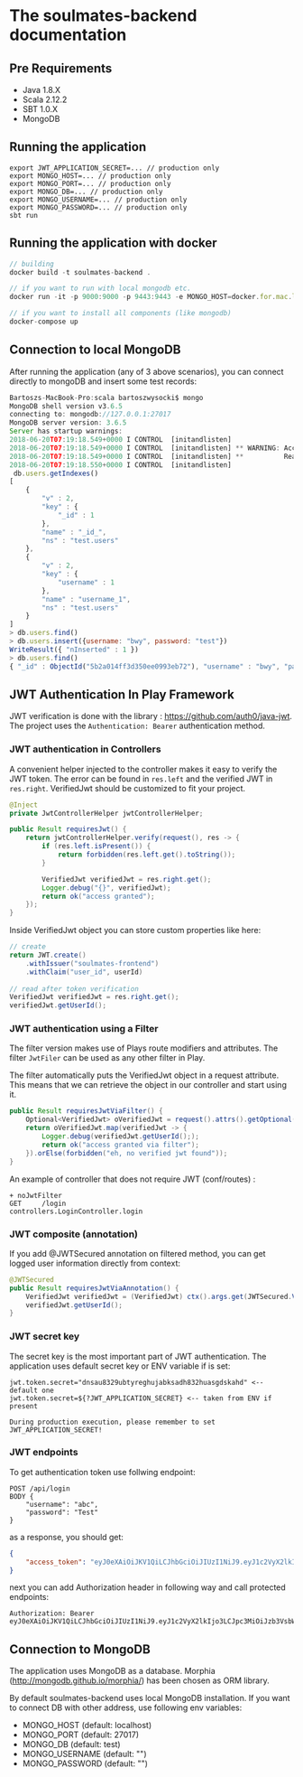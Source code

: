 # The soulmates-backend documentation

## Pre Requirements

- Java 1.8.X
- Scala 2.12.2
- SBT 1.0.X
- MongoDB

## Running the application

````text
export JWT_APPLICATION_SECRET=... // production only
export MONGO_HOST=... // production only
export MONGO_PORT=... // production only
export MONGO_DB=... // production only
export MONGO_USERNAME=... // production only
export MONGO_PASSWORD=... // production only
sbt run
````

## Running the application with docker

````javascript
// building
docker build -t soulmates-backend . 

// if you want to run with local mongodb etc.
docker run -it -p 9000:9000 -p 9443:9443 -e MONGO_HOST=docker.for.mac.localhost -e JWT_APPLICATION_SECRET="ddsae316542tggu45532rgd" --rm soulmates-backend

// if you want to install all components (like mongodb)
docker-compose up 
````

## Connection to local MongoDB

After running the application (any of 3 above scenarios), you can connect directly to mongoDB and insert some test records:

````javascript
Bartoszs-MacBook-Pro:scala bartoszwysocki$ mongo
MongoDB shell version v3.6.5
connecting to: mongodb://127.0.0.1:27017
MongoDB server version: 3.6.5
Server has startup warnings: 
2018-06-20T07:19:18.549+0000 I CONTROL  [initandlisten] 
2018-06-20T07:19:18.549+0000 I CONTROL  [initandlisten] ** WARNING: Access control is not enabled for the database.
2018-06-20T07:19:18.549+0000 I CONTROL  [initandlisten] **          Read and write access to data and configuration is unrestricted.
2018-06-20T07:19:18.550+0000 I CONTROL  [initandlisten] 
 db.users.getIndexes()
[
	{
		"v" : 2,
		"key" : {
			"_id" : 1
		},
		"name" : "_id_",
		"ns" : "test.users"
	},
	{
		"v" : 2,
		"key" : {
			"username" : 1
		},
		"name" : "username_1",
		"ns" : "test.users"
	}
]
> db.users.find()
> db.users.insert({username: "bwy", password: "test"})
WriteResult({ "nInserted" : 1 })
> db.users.find()
{ "_id" : ObjectId("5b2a014ff3d350ee0993eb72"), "username" : "bwy", "password" : "test" }

````


## JWT Authentication In Play Framework

JWT verification is done with the library : https://github.com/auth0/java-jwt. The project uses the `Authentication: Bearer` authentication method.

### JWT authentication in Controllers

A convenient helper injected to the controller makes it easy to verify the JWT token. The error can be found in `res.left` and the verified JWT in `res.right`. VerifiedJwt should be customized  to fit your project.

````java
@Inject
private JwtControllerHelper jwtControllerHelper;

public Result requiresJwt() {
    return jwtControllerHelper.verify(request(), res -> {
        if (res.left.isPresent()) {
            return forbidden(res.left.get().toString());
        }

        VerifiedJwt verifiedJwt = res.right.get();
        Logger.debug("{}", verifiedJwt);
        return ok("access granted");
    });
}
````

Inside VerifiedJwt object you can store custom properties like here:

````java
// create
return JWT.create()
    .withIssuer("soulmates-frontend") 
    .withClaim("user_id", userId)
    
// read after token verification
VerifiedJwt verifiedJwt = res.right.get();
verifiedJwt.getUserId();

````


### JWT authentication using a Filter

The filter version makes use of Plays route modifiers and attributes. The filter `JwtFiler` can be used as any other filter in Play. 

The filter automatically puts the VerifiedJwt object in a request attribute. This means that we can retrieve the object in our controller and start using it.

````java
public Result requiresJwtViaFilter() {
    Optional<VerifiedJwt> oVerifiedJwt = request().attrs().getOptional(Attrs.VERIFIED_JWT);
    return oVerifiedJwt.map(verifiedJwt -> {
        Logger.debug(verifiedJwt.getUserId(););
        return ok("access granted via filter");
    }).orElse(forbidden("eh, no verified jwt found"));
}
````

An example of controller that does not require JWT (conf/routes) :

````text
+ noJwtFilter
GET     /login                           controllers.LoginController.login
````

### JWT composite (annotation)

If you add @JWTSecured annotation on filtered method, you can get logged user information directly from context:

````java
@JWTSecured
public Result requiresJwtViaAnnotation() {
	VerifiedJwt verifiedJwt = (VerifiedJwt) ctx().args.get(JWTSecured.VERIFIED_JWT);
	verifiedJwt.getUserId();
}
````

### JWT secret key

The secret key is the most important part of JWT authentication. The application uses default secret key or ENV variable if is set:

````text
jwt.token.secret="dnsau8329ubtyreghujabksadh832huasgdskahd" <-- default one
jwt.token.secret=${?JWT_APPLICATION_SECRET} <-- taken from ENV if present
````

`During production execution, please remember to set JWT_APPLICATION_SECRET!`


### JWT endpoints

To get authentication token use follwing endpoint:

````text
POST /api/login
BODY {
	"username": "abc",
	"password": "Test"
}
````

as a response, you should get:

````json
{
    "access_token": "eyJ0eXAiOiJKV1QiLCJhbGciOiJIUzI1NiJ9.eyJ1c2VyX2lkIjo3LCJpc3MiOiJzb3VsbWF0ZXMtZnJvbnRlbmQiLCJleHAiOjE1Mjg5NjU3Njl9.2BjhKvVUFbFgs8PjIANmCrF3sa9r9ibq6faS1a6o0II"
}
````

next you can add Authorization header in following way and call protected endpoints:

````text
Authorization: Bearer eyJ0eXAiOiJKV1QiLCJhbGciOiJIUzI1NiJ9.eyJ1c2VyX2lkIjo3LCJpc3MiOiJzb3VsbWF0ZXMtZnJvbnRlbmQiLCJleHAiOjE1Mjg5NjU3Njl9.2BjhKvVUFbFgs8PjIANmCrF3sa9r9ibq6faS1a6o0II
````

## Connection to MongoDB

The application uses MongoDB as a database. Morphia (http://mongodb.github.io/morphia/) has been chosen as ORM library.

By default soulmates-backend uses local MongoDB installation. If you want to connect DB with other address, use following env variables:
- MONGO_HOST (default: localhost)
- MONGO_PORT (default: 27017)
- MONGO_DB (default: test)
- MONGO_USERNAME (default: "")
- MONGO_PASSWORD (default: "")




